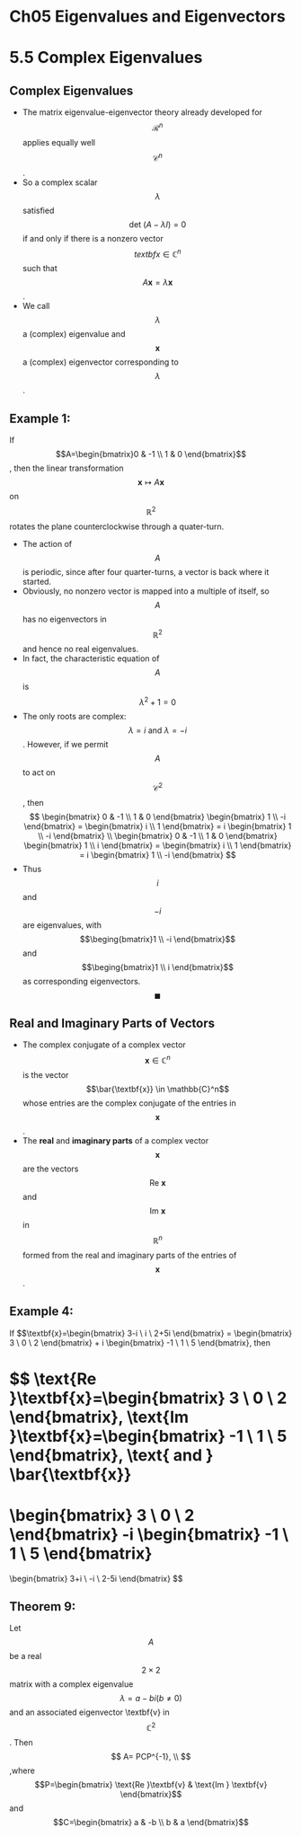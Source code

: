 # Ch05 Eigenvalues and Eigenvectors

# 5.5 Complex Eigenvalues

## Complex Eigenvalues

* The matrix eigenvalue-eigenvector theory already developed for $$\mathcal{R}^n$$ applies equally well $$\mathcal{C}^n$$.
* So a complex scalar $$\lambda$$ satisfied $$\text{det }(A-\lambda I)=0$$ if and only if there is a nonzero vector $$textbf{x} \in \mathbb{C}^n$$ such that $$ A \textbf{x} = \lambda \textbf{x}$$.
* We call $$\lambda$$ a (complex) eigenvalue and $$\textbf{x}$$ a (complex) eigenvector corresponding to $$\lambda$$.

## Example 1:

If $$A=\begin{bmatrix}0 & -1 \\ 1 & 0 \end{bmatrix}$$, then the linear transformation $$\textbf{x} \mapsto A\textbf{x}$$ on $$\mathbb{R}^2$$ rotates the plane counterclockwise through a quater-turn.
* The action of $$A$$ is periodic, since after four quarter-turns, a vector is back where it started.
* Obviously, no nonzero vector is mapped into a multiple of itself, so $$A$$ has no eigenvectors in $$\mathbb{R}^2$$ and hence no real eigenvalues.
* In fact, the characteristic equation of $$A$$ is $$
\lambda^2+1=0
$$
* The only roots are complex: $$\lambda= i \text{ and } \lambda = -i $$. However, if we permit $$A$$ to act on $$\mathcal{C}^2$$, then $$
\begin{bmatrix} 
0 & -1 \\ 
1 & 0 
\end{bmatrix} 
\begin{bmatrix} 1 \\ 
-i 
\end{bmatrix} 
= 
\begin{bmatrix} 
i \\ 
1 
\end{bmatrix} 
= 
i 
\begin{bmatrix} 
1 \\
 -i 
\end{bmatrix} \\
\begin{bmatrix} 
0 & -1 \\ 
1 & 0 
\end{bmatrix} 
\begin{bmatrix} 
1 \\ 
i 
\end{bmatrix} 
=
\begin{bmatrix} 
i \\ 
1 
\end{bmatrix} 
= 
i 
\begin{bmatrix} 
1 \\
 -i 
\end{bmatrix}
$$
* Thus $$i$$ and $$-i$$ are eigenvalues, with $$\beging{bmatrix}1 \\ -i \end{bmatrix}$$ and  $$\beging{bmatrix}1 \\ i \end{bmatrix}$$ as corresponding eigenvectors.
$$\blacksquare$$

## Real and Imaginary Parts of Vectors

* The complex conjugate of a complex vector $$\textbf{x} \in \mathbb{C}^n$$ is the vector $$\bar{\textbf{x}} \in \mathbb{C}^n$$ whose entries are the complex conjugate of the entries in $$\textbf{x}$$.
* The **real** and **imaginary parts** of a complex vector $$\textbf{x}$$ are the vectors $$\text{Re }\textbf{x}$$ and $$\text{Im }\textbf{x}$$ in $$\mathbb{R}^n$$ formed from the real and imaginary parts of the entries of $$\textbf{x}$$.

## Example 4:

If $$\textbf{x}=\begin{bmatrix} 3-i \\ i \\ 2+5i \end{bmatrix} = \begin{bmatrix} 3 \\ 0 \\ 2 \end{bmatrix} + i \begin{bmatrix} -1 \\ 1 \\ 5 \end{bmatrix}, then

$$
\text{Re }\textbf{x}=\begin{bmatrix} 3 \\ 0 \\ 2 \end{bmatrix},
\text{Im }\textbf{x}=\begin{bmatrix} -1 \\ 1 \\ 5 \end{bmatrix},
\text{ and } 
\bar{\textbf{x}}
=
\begin{bmatrix}
3 \\ 0 \\ 2 
\end{bmatrix}
-i
\begin{bmatrix}
-1 \\ 1 \\ 5 
\end{bmatrix}
=
\begin{bmatrix}
3+i \\ -i \\ 2-5i 
\end{bmatrix}
$$

## Theorem 9:

Let $$A$$ be a real $$2 \times 2$$ matrix with a complex eigenvalue $$\lambda=a-bi (b\ne 0)$$ and an associated eigenvector \textbf{v} in $$\mathbb{C}^2$$. Then
$$
A= PCP^{-1}, \\
$$
,where $$P=\begin{bmatrix} \text{Re }\textbf{v} & \text{Im } \textbf{v} \end{bmatrix}$$ and $$C=\begin{bmatrix} a & -b \\ b & a \end{bmatrix}$$
